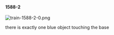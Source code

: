 #### 1588-2
![train-1588-2-0.png](https://github.com/lil-lab/nlvr/raw/master/nlvr/train/images/73/train-1588-2-0.png "train-1588-2-0.png")

there is exactly one blue object touching the base